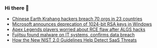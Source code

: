### Hi there 👋

<!--START_SECTION:feed-->
* [Chinese Earth Krahang hackers breach 70 orgs in 23 countries](https://www.bleepingcomputer.com/news/security/chinese-earth-krahang-hackers-breach-70-orgs-in-23-countries/)
* [Microsoft announces deprecation of 1024-bit RSA keys in Windows](https://www.bleepingcomputer.com/news/microsoft/microsoft-announces-deprecation-of-1024-bit-rsa-keys-in-windows/)
* [Apex Legends players worried about RCE flaw after ALGS hacks](https://www.bleepingcomputer.com/news/security/apex-legends-players-worried-about-rce-flaw-after-algs-hacks/)
* [Fujitsu found malware on IT systems, confirms data breach](https://www.bleepingcomputer.com/news/security/fujitsu-found-malware-on-it-systems-confirms-data-breach/)
* [How the New NIST 2.0 Guidelines Help Detect SaaS Threats](https://www.bleepingcomputer.com/news/security/how-the-new-nist-20-guidelines-help-detect-saas-threats/)
<!--END_SECTION:feed-->

<!--
**frankenk/frankenk** is a ✨ _special_ ✨ repository because its `README.md` (this file) appears on your GitHub profile.

Here are some ideas to get you started:

- 🔭 I’m currently working on ...
- 🌱 I’m currently learning ...
- 👯 I’m looking to collaborate on ...
- 🤔 I’m looking for help with ...
- 💬 Ask me about ...
- 📫 How to reach me: ...
- 😄 Pronouns: ...
- ⚡ Fun fact: ...
-->



